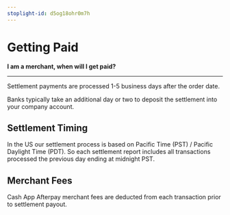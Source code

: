 ```yaml
---
stoplight-id: d5og18ohr0m7h
---
```


# Getting Paid

**I am a merchant, when will I get paid?**

---

Settlement payments are processed 1-5 business days after the order date.

Banks typically take an additional day or two to deposit the settlement into your company account.

## Settlement Timing

In the US our settlement process is based on Pacific Time (PST) / Pacific Daylight Time (PDT). So each settlement report includes all transactions processed the previous day ending at midnight PST.

## Merchant Fees

Cash App Afterpay merchant fees are deducted from each transaction prior to settlement payout.

